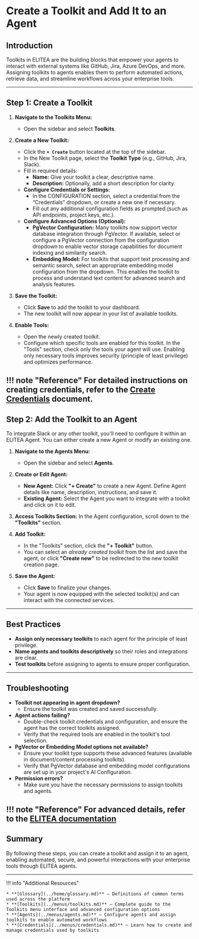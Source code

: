 # Create a Toolkit and Add It to an Agent

## Introduction

Toolkits in ELITEA are the building blocks that empower your agents to interact with external systems like GitHub, Jira, Azure DevOps, and more. Assigning toolkits to agents enables them to perform automated actions, retrieve data, and streamline workflows across your enterprise tools.

---

## Step 1: Create a Toolkit

1. **Navigate to the Toolkits Menu:**
      * Open the sidebar and select **Toolkits**.

2. **Create a New Toolkit:**
      * Click the **`+ Create`** button located at the top of the sidebar.
      * In the New Toolkit page, select the **Toolkit Type** (e.g., GitHub, Jira, Slack).
      * Fill in required details:
        * **Name:** Give your toolkit a clear, descriptive name.
        * **Description:** Optionally, add a short description for clarity.
      * **Configure Credentials or Settings:**
        * In the CONFIGURATION section, select a credential from the “Credentials” dropdown, or create a new one if necessary.
        * Fill out any additional configuration fields as prompted (such as API endpoints, project keys, etc.).
      * **Configure Advanced Options (Optional):**
        * **PgVector Configuration:** Many toolkits now support vector database integration through PgVector. If available, select or configure a PgVector connection from the configuration dropdown to enable vector storage capabilities for document indexing and similarity search.
        * **Embedding Model:** For toolkits that support text processing and semantic search, select an appropriate embedding model configuration from the dropdown. This enables the toolkit to process and understand text content for advanced search and analysis features.
3. **Save the Toolkit:**
      * Click **Save** to add the toolkit to your dashboard.
      * The new toolkit will now appear in your list of available toolkits.
4. **Enable Tools:** 
     * Open the newly created toolkit.
     * Configure which specific tools are enabled for this toolkit. In the "Tools" section, check only the tools your agent will use. Enabling only necessary tools improves security (principle of least privilege) and optimizes performance.      

!!! note "Reference"
      For detailed instructions on creating credentials, refer to the [Create Credentials](../menus/credentials.md) document.
---

## Step 2: Add the Toolkit to an Agent

To integrate Slack or any other toolkit, you'll need to configure it within an ELITEA Agent. You can either create a new Agent or modify an existing one.

1. **Navigate to the Agents Menu:**
      * Open the sidebar and select **Agents**.

2. **Create or Edit Agent:**
      * **New Agent:** Click **"+ Create"** to create a new Agent. Define Agent details like name, description, instructions, and save it.
      * **Existing Agent:** Select the Agent you want to integrate with a toolkit and click on it to edit.

3. **Access Toolkits Section:** In the Agent configuration, scroll down to the **"Toolkits"** section.

4. **Add Toolkit:**  
      * In the "Toolkits" section, click the **"+ Toolkit"** button.
      * You can select an *already created toolkit* from the list and save the agent, or click **"Create new"** to be redirected to the new toolkit creation page.

5. **Save the Agent:**
      * Click **Save** to finalize your changes.
      * Your agent is now equipped with the selected toolkit(s) and can interact with the connected services.

---

## Best Practices

* **Assign only necessary toolkits** to each agent for the principle of least privilege.
* **Name agents and toolkits descriptively** so their roles and integrations are clear.
* **Test toolkits** before assigning to agents to ensure proper configuration.

---

## Troubleshooting

* **Toolkit not appearing in agent dropdown?**  
     * Ensure the toolkit was created and saved successfully.
* **Agent actions failing?**  
     * Double-check toolkit credentials and configuration, and ensure the agent has the correct toolkits assigned.
     * Verify that the required tools are enabled in the toolkit's tool selection.
* **PgVector or Embedding Model options not available?**
     * Ensure your toolkit type supports these advanced features (available in document/content processing toolkits).
     * Verify that PgVector database and embedding model configurations are set up in your project's AI Configuration.
* **Permission errors?**  
     * Make sure you have the necessary permissions to assign toolkits and agents.

!!! note "Reference"
      For advanced details, refer to the [ELITEA documentation](https://elitea.ai/docs)
---

## Summary

By following these steps, you can create a toolkit and assign it to an agent, enabling automated, secure, and powerful interactions with your enterprise tools through ELITEA agents.

---

!!! info "Additional Resources"
    
    * **[Glossary](../home/glossary.md)** — Definitions of common terms used across the platform
    * **[Toolkits](../menus/toolkits.md)** — Complete guide to the Toolkits menu interface and advanced configuration options
    * **[Agents](../menus/agents.md)** — Configure agents and assign toolkits to enable automated workflows
    * **[Credentials](../menus/credentials.md)** — Learn how to create and manage credentials used by toolkits
    